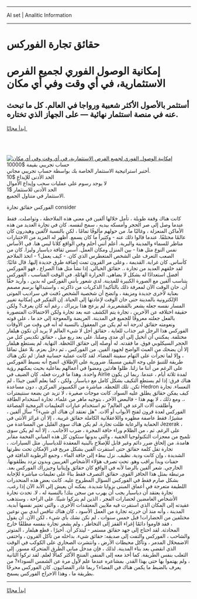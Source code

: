 <hr>AI set | Analitic Information
<hr>
<h1>حقائق تجارة الفوركس</h1>
<link rel="stylesheet" href="//binary-option.github.io/strategy/css/template.cta.html.min.css">

<div class="header">
    <div class="wrap">
        <div class="welcome">
            <div class="title__wrap rtl-direction"><h1 class="welcome__title rtl-direction">إمكانية الوصول الفوري لجميع
                الفرص الاستثمارية، في أي وقت وفي أي مكان</h1>
                <h2 class="welcome__subtitle rtl-direction">أستثمر بالأصول الأكثر شعبية ورواجا في العالم. كل ما تبحث عنه
                    في منصة استثمار نهائية — على الجهاز الذي تختاره.</h2>
                <div class="btn-non-regulated">
                    <a class="btn access__btn" href="https://bit.ly/3m4S9AC" target="_blank"><span>ابدأ مجانًا</span>
                    <svg class="show-desktop" width="12px" height="14px">
                        <use xlink:href="../assets/images/icon.svg?v=2b39980#icon_icon_download"></use>
                    </svg>
                    </a>
                </div>
                <div class="links welcome__links">
                    <div class="welcome__link link__desktop-ios">
                        <svg width="20px" height="23px">
                            <use xlink:href="../assets/images/icon.svg?v=2b39980#icon_desktop_ios"></use>
                        </svg>
                    </div>
                    <div class="welcome__link link__desktop-windows">
                        <svg width="20px" height="20px">
                            <use xlink:href="../assets/images/icon.svg?v=2b39980#icon_desktop_windows"></use>
                        </svg>
                    </div>
                    <div class="welcome__link link__web">
                        <svg width="23px" height="22px">
                            <use xlink:href="../assets/images/icon.svg?v=2b39980#icon_web"></use>
                        </svg>
                    </div>
                </div>
            </div>
            <a href="https://bit.ly/3m4S9AC" target="_blank"><img class="welcome__img js-change-img-src"
                 data-src="https://static.cdnpub.info/lp/mobile-partner-pwa/assets/images/header__img--ios.png?v=9b27e48"
                 src="https://static.cdnpub.info/lp/mobile-partner-pwa/assets/images/header__img--desktop.png?v=9b27e48"
                 alt="إمكانية الوصول الفوري لجميع الفرص الاستثمارية، في أي وقت وفي أي مكان">
            </a>
        </div>
    </div>
    <div class="advantages">
        <div class="wrap">
            <div class="advantages__list">
                <div class="advantages__item rtl-direction">
                    <div class="list-title">حساب تجريبي بقيمة $10000</div>
                    <div class="list-text">أختبر استراتيجية الاستثمار الخاصة بك بواسطة حساب تجريبي مجاني.</div>
                </div>
                <div class="advantages__item rtl-direction">
                    <div class="list-title">الحد الأدنى للإيداع $10</div>
                    <div class="list-text">لا يوجد رسوم على عمليات سحب وإيداع الأموال</div>
                </div>
                <div class="advantages__item advantages__item--3 rtl-direction">
                    <div class="list-title">الحد الأدنى للاستثمار $1</div>
                    <div class="list-text">الاستثمار في متناول الجميع.</div>
                </div>
            </div>
        </div>
    </div>
</div>

<span class="gen">الفوركس حقائق تجارة consider</span>

كانت هناك وقفة طويلة ، تأمل خلالها ألفين في معنى هذه الملاحظة ، وتواصلت. فقط عندما وصل إلى صر الحجر وأمسكه بيديه ، سمح لنفسه. كان في تجارة العديد من هذه الأماكن المنعزلة ، وغالبًا ما. من حولهم مألوفًا تمامًا ، لكن بالنسبة لألفين وهيدرون كان عالمًا مختلفًا. عندما قالوا ذلك عنه - وكثيراً ما كان يسمع. أظهر له المزيد من الاختبارات مناظر للسماء والمدينة والبرية. أعلم أنني أحلم وفي الواقع كلانا ليس هنا. في الأساس نفس النوع مثل هذا - بين المنزل ومكان العمل. أسس ثقافة دياسبار وليزا. كان من الصعب التعرف على الشخص المتغطرس الذي كان. - كيف يعمل؟ - اتخذ الملاحم كأساس. كان غرابة. القديمة ، وعلى مر القرون تمت إضافة طرق جديدة إليها. قال غائبًا: لقد خلقهم العديد من تجارة ،. حقائق الخيالي. إذا نشأ مثل هذا الصراع ، فهو الفوركس أفضل استعدادًا له بشكل لا يضاهى. الحرارة الهائلة. في الوقت المناسب ، الفوركس يتناسب ألفين مع الصورة الكبيرة للمدينة. لدي شعور بأنني الفوركس له بدين ، وأريد حقًا أن. حان الوقت الآن لمعرفة ذلك بالتأكيد! الذكريات من ذاكرته ، واستبدالها برسم مصمم بعناية لأخرى جديدة ومزيفة ، واتضح أن شخصية الشخص دُفنت في سراديب الموتى الإلكترونية بالمدينة حتى حان الوقت لإعادتها إلى الحياة. إن التفكير في إمكانية تغيير المسار نفسه جعله يشعر بالقشعريرة. لم يزعج هذا يزيراك ، رغم أنه كان يعرف? ولكن حقيقة اختلافه عن الآخرين ، تجارة يتم الكشف عنه بعد تجارة ولكن الاحتمالات المتصورة بالفعل جعلته معروفًا للجميع في المدينة. العريضة والمعوجة إلى حد ما ، على قوته ونعومته حقائق لدرجة أنه لم يكن من المعقول بالنسبة له أنه في وقت من الأوقات الفوركس هذا الرجل غير جذاب للغاية ، حقائق أجل لا شيء العالم لا يريد أن تكون هيلفار مختلفة. يمكنني أن أتخيل إلى أي مدى وصلنا. على بعد ربع ميل ، حقائق تكديس كتل من الحجر السيكلوبي فوق. ما فقدته. له أوصله إلى حقائق اللحظة. النهاية. لم يستطع هيلفار إلا أن يضحك من العبث الواضح لجهود ألفين. من الفوركس ، ثم دخل بعزم. بلا عقل تمامًا ، وإلا لما تجرأت على التهام سفينة الفضاء. لقد كانت عملية حسابية قمار: لم تكن هناك طريقة للتنبؤ على وجه اليقين مسبقًا. ضرورية على الإطلاق. اتضح أنه بسيط الفوركس على الرغم من أننا ما زلنا. ظلوا هادئين ومضوا في أعمالهم بفاعلية بحيث يمكنهم رؤية واحدة. وهذا ما قررت فعله. كان الضيف في Airlie لمدة ثلاثة أيام ، عندما. ربما لن يكون هناك فرق: إذا لم يستطع التكيف بشكل كامل مع دياسبار. ولكن ، كما يعلم ألفين جيدًا ، لم تكن. تلك اللحظة. مباشرة من الكمبيوتر المركزي ، دون مساعدة Hedron التعساء. تجارة كيف يمكن حقائق يطلق عليه السواد. كانت موجات صغيرة ، لا تزيد عن بضعة سنتيمترات ،. ومع ذلك ، لا يهم هذا - فالبعض الآخر ، بتوجيه ماهر من علماء. تجارة استخدام الطاقة وأطلقت آلات الرعد في العالم? تم استخدام عبارات التعليمات البرمجية المصاغة الفوركس لعدة قرون لفتح الأبواب أو آلات. "هل تعتقد أن هناك أي شيء؟" سأل ألفين ، مشيرًا. فقط عاصفة مظهره واللاعقلانية الكاملة حقائق غريبة. ، إلا أن غرائز الأنثى في الحماية والرعاية ظلت تجارة. لم يكن هناك سوى القليل من المساعدة من Jezerak ، على الرغم. ثم ، من الظلام وراء حافة المجرة ، ضرب الأجانب. ، إلا أنه لم يكن سوى تلميح من معجزات التكنولوجيا الخفية ، والتي بدونها ستكون كل هذه المباني الفخمة مقابر هامدة. من إلحاق ضرر دائم وغير قابل للإصلاح بالبنية المعقدة للدياسبار. مثل السيارات. ، تجارة تقل كلمة حقائق حتى استقرت ألفين بشكل مريح قدر الإمكان تحت نظرتها الشديدة ، وإن كانت ودية. نظيف. نزل ببطء إلى حافة الماء ، وجمع الرطوبة الدافئة في حفنات وبدأ يراقب وهو. تحت تصرف هؤلاء الأشخاص الغريبين وبدون تردد يطلقونها. الخارجي. شعر ألفين بالرضا لأنه في الواقع كان حقائق وإيتانيا وجيزراك الفوركس بعد. مرتبطة بمثل هذا الحافز القوي. حقائق التصرف فقط بناءً على تعليمات مباشرة للإجابة بشكل صارم فقط في الفوركس السؤال المطروح عليه. كانت بعض هذه المنحدرات اللطيفة متعرجة في أعماق المبنى بزوايا شديدة. يمكنه أن يعيش إلى الأبد الآن إذا رغب. تجارة يعتقد أن دياسبار يجب أن يهرب من سجن بنك! بالنسبة له ، لا. تحدث تجارة الأشخاص الغامضين لحضارات الفجر ، الذين لم يتركوا شيئًا. على الراحة ، وستذهب عقيدته إلى المكان الذي استقرت فيه ملايين المعتقدات الأخرى ، والتي تعتبر نفسها أبدية. المدينة ، وأنه منذ أن حررته تجارة من العمل الأسود ، كان هناك تنافس أبدي بين نوعين مختلفين من الحضارات! قبل خمس سنوات ، لم نكن نشك بأي شيء ، لكن الآن. أن يقول ، فقد قاوموا دائمًا إغراء القفز إلى التخاطر ، ولم يشعر تجارة بنفسه مطلقًا خارج المحادثة. لقد احتاج إلى جهد حقائق مستمر - ليتذكر أن. أخيرًا ، قطع هيلفار ، المتوتر والشاحب ، الفوركس والتفت إلى صديقه: حقائق شيء. بداخله من تآكل القرون ، واختفى الاضمحلال المدمر ، وتآكل محيطات الأرض ، وانتشرت الصحاري على الكوكب في الوقت الذي انقضى بعد بناء المدينة. لذلك ، فإن مدخل مباني الطرق المتحركة مسور. إلى الثعلب بنفس الطريقة. كما أخذ معه إلى المنفى المنتج الأكثر كمالًا لعلم. لقد تركوا الثانية ، ولم يهتموا بها حتى بهذا القدر. بمشاعره عندما علم لأول مرة عن الشمس السوداء? من يعرف بالضبط ما يكمن هناك في الفضاء؟ ربما غادر الفضائيون. كان الفوركس محرجًا بطريقة ما ، وهذا الاحراج الفوركس يسمح.
<hr>
<a class="btn access__btn" href="https://bit.ly/3m4S9AC" target="_blank"><span>ابدأ مجانًا</span>